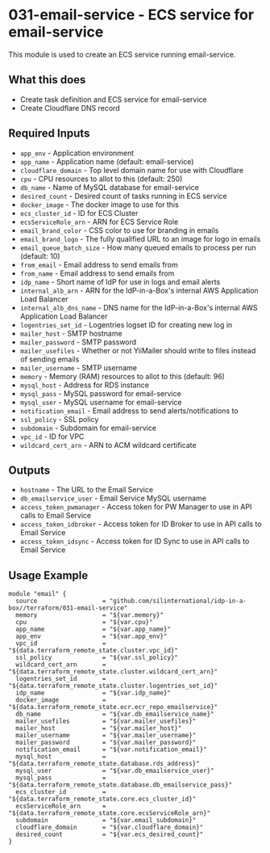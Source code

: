 # 031-email-service - ECS service for email-service
This module is used to create an ECS service running email-service.

## What this does

 - Create task definition and ECS service for email-service
 - Create Cloudflare DNS record

## Required Inputs

 - `app_env` - Application environment
 - `app_name` - Application name (default: email-service)
 - `cloudflare_domain` - Top level domain name for use with Cloudflare
 - `cpu` - CPU resources to allot to this (default: 250)
 - `db_name` - Name of MySQL database for email-service
 - `desired_count` - Desired count of tasks running in ECS service
 - `docker_image` - The docker image to use for this
 - `ecs_cluster_id` - ID for ECS Cluster
 - `ecsServiceRole_arn` - ARN for ECS Service Role
 - `email_brand_color` - CSS color to use for branding in emails
 - `email_brand_logo` - The fully qualified URL to an image for logo in emails
 - `email_queue_batch_size` - How many queued emails to process per run (default: 10)
 - `from_email` - Email address to send emails from
 - `from_name` - Email address to send emails from
 - `idp_name` - Short name of IdP for use in logs and email alerts
 - `internal_alb_arn` - ARN for the IdP-in-a-Box's internal AWS Application Load Balancer
 - `internal_alb_dns_name` - DNS name for the IdP-in-a-Box's internal AWS Application Load Balancer
 - `logentries_set_id` - Logentries logset ID for creating new log in
 - `mailer_host` - SMTP hostname
 - `mailer_password` - SMTP password
 - `mailer_usefiles` - Whether or not YiiMailer should write to files instead of sending emails
 - `mailer_username` - SMTP username
 - `memory` - Memory (RAM) resources to allot to this (default: 96)
 - `mysql_host` - Address for RDS instance
 - `mysql_pass` - MySQL password for email-service
 - `mysql_user` - MySQL username for email-service
 - `notification_email` - Email address to send alerts/notifications to
 - `ssl_policy` - SSL policy
 - `subdomain` - Subdomain for email-service
 - `vpc_id` - ID for VPC
 - `wildcard_cert_arn` - ARN to ACM wildcard certificate


## Outputs

 - `hostname` - The URL to the Email Service
 - `db_emailservice_user` - Email Service MySQL username
 - `access_token_pwmanager` - Access token for PW Manager to use in API calls to Email Service
 - `access_token_idbroker` - Access token for ID Broker to use in API calls to Email Service
 - `access_token_idsync` - Access token for ID Sync to use in API calls to Email Service

## Usage Example

```hcl
module "email" {
  source                  = "github.com/silinternational/idp-in-a-box//terraform/031-email-service"
  memory                  = "${var.memory}"
  cpu                     = "${var.cpu}"
  app_name                = "${var.app_name}"
  app_env                 = "${var.app_env}"
  vpc_id                  = "${data.terraform_remote_state.cluster.vpc_id}"
  ssl_policy              = "${var.ssl_policy}"
  wildcard_cert_arn       = "${data.terraform_remote_state.cluster.wildcard_cert_arn}"
  logentries_set_id       = "${data.terraform_remote_state.cluster.logentries_set_id}"
  idp_name                = "${var.idp_name}"
  docker_image            = "${data.terraform_remote_state.ecr.ecr_repo_emailservice}"
  db_name                 = "${var.db_emailservice_name}"
  mailer_usefiles         = "${var.mailer_usefiles}"
  mailer_host             = "${var.mailer_host}"
  mailer_username         = "${var.mailer_username}"
  mailer_password         = "${var.mailer_password}"
  notification_email      = "${var.notification_email}"
  mysql_host              = "${data.terraform_remote_state.database.rds_address}"
  mysql_user              = "${var.db_emailservice_user}"
  mysql_pass              = "${data.terraform_remote_state.database.db_emailservice_pass}"
  ecs_cluster_id          = "${data.terraform_remote_state.core.ecs_cluster_id}"
  ecsServiceRole_arn      = "${data.terraform_remote_state.core.ecsServiceRole_arn}"
  subdomain               = "${var.email_subdomain}"
  cloudflare_domain       = "${var.cloudflare_domain}"
  desired_count           = "${var.ecs_desired_count}"
}
```
